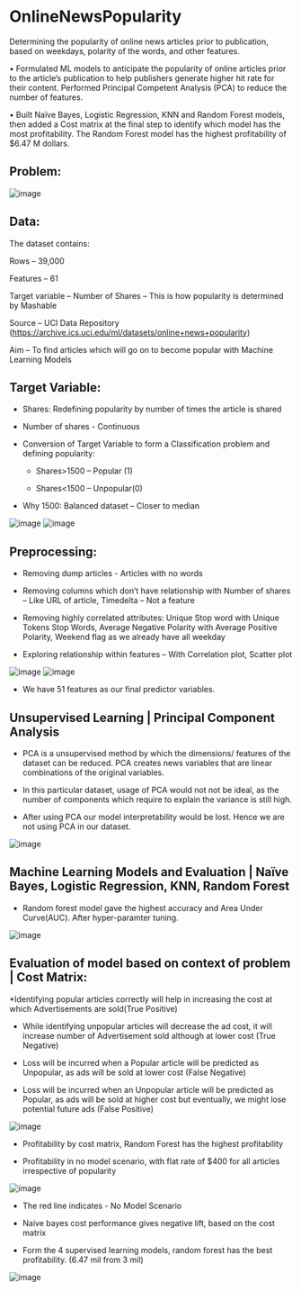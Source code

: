# OnlineNewsPopularity
Determining the popularity of online news articles prior to publication, based on weekdays, polarity of the words, and other features.

•	Formulated ML models to anticipate the popularity of online articles prior to the article’s publication to help publishers generate higher hit rate for their content. Performed Principal Competent Analysis (PCA) to reduce the number of features.

•	Built Naïve Bayes, Logistic Regression, KNN and Random Forest models, then added a Cost matrix at the final step to identify which model has the most profitability. The Random Forest model has the highest profitability of $6.47 M dollars.



## Problem:

![image](https://user-images.githubusercontent.com/22790699/179383719-a61b44fb-bb43-4c92-b0d8-229dcbc2b00a.png)


## Data:

The dataset contains:

Rows – 39,000

Features – 61 

Target variable – Number of Shares – This is how popularity is determined by Mashable

Source – UCI Data Repository (https://archive.ics.uci.edu/ml/datasets/online+news+popularity)

Aim – To find articles which will go on to become popular with Machine Learning Models


## Target Variable:

* Shares: Redefining popularity by number of times the article is shared
 
* Number of shares - Continuous

* Conversion of Target Variable to form a Classification problem and defining popularity:

  * Shares>1500 – Popular (1)
  
  * Shares<1500 – Unpopular(0) 

* Why 1500: Balanced dataset – Closer to median

![image](https://user-images.githubusercontent.com/22790699/179383856-ac7479ed-debc-45eb-ba99-3c15b77ed2fd.png)
![image](https://user-images.githubusercontent.com/22790699/179383868-c7ef51c6-9c5c-435b-afbc-5b8a8584b8f3.png)


## Preprocessing:

* Removing dump articles - Articles with no words 

* Removing columns which don’t have relationship with Number of shares – Like URL of article, Timedelta – Not a feature

* Removing highly correlated attributes: Unique Stop word with Unique Tokens Stop Words, Average Negative Polarity with Average Positive Polarity, Weekend flag as we already have all weekday 

* Exploring relationship within features – With Correlation plot, Scatter plot 

![image](https://user-images.githubusercontent.com/22790699/179383907-cde7f509-5e7c-4ef6-be1e-e3255b52fa72.png)
![image](https://user-images.githubusercontent.com/22790699/179383898-5cb63eba-8c94-4891-b797-b7c639896885.png)

* We have 51 features as our final predictor variables.


## Unsupervised Learning | Principal Component Analysis

* PCA is a unsupervised method by which the dimensions/ features of the dataset can be reduced. PCA creates news variables that are linear combinations of the original variables. 

* In this particular dataset, usage of PCA would not not be ideal, as the number of components which require to explain the variance is still high.

* After using PCA our model interpretability would be lost. Hence we are not using PCA in our dataset.

![image](https://user-images.githubusercontent.com/22790699/179383942-886f6e87-1973-4801-ade0-29c53dd0c173.png)


## Machine Learning Models and Evaluation | Naïve Bayes, Logistic Regression, KNN, Random Forest

* Random forest model gave the highest accuracy and Area Under Curve(AUC). After hyper-paramter tuning.

![image](https://user-images.githubusercontent.com/22790699/179383959-80833514-d299-4517-9594-d0bd190e998b.png)


## Evaluation of model based on context of problem | Cost Matrix:

*Identifying popular articles correctly will help in increasing the cost at which Advertisements are sold(True Positive)

* While identifying unpopular articles will decrease the ad cost, it will increase number of Advertisement sold although at lower cost (True Negative)

* Loss will be incurred when a Popular article will be predicted as Unpopular, as ads will be sold at lower cost (False Negative)

* Loss will be incurred when an Unpopular article will be predicted as Popular, as ads will be sold at higher cost but eventually, we might lose potential future ads (False Positive)

![image](https://user-images.githubusercontent.com/22790699/179383977-3e728c94-5bdf-43c3-a0e9-fb76f11be721.png)

* Profitability by cost matrix, Random Forest has the highest profitability

* Profitability in no model scenario, with flat rate of $400 for all articles irrespective of popularity

![image](https://user-images.githubusercontent.com/22790699/179383989-769e9b2c-6db2-4061-8e41-7fa1d8d05e62.png)

* The red line indicates - No Model Scenario

* Naive bayes cost performance gives negative lift, based on the cost matrix 

* Form the 4 supervised learning models, random forest has the best profitability. (6.47 mil from 3 mil)

![image](https://user-images.githubusercontent.com/22790699/179383997-39022a4f-2b30-436a-ab99-d060517d1715.png)
